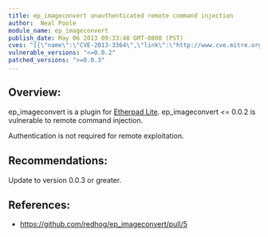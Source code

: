 ```yaml
---
title: ep_imageconvert unauthenticated remote command injection
author:  Neal Poole
module_name: ep_imageconvert
publish_date: May 06 2013 09:33:48 GMT-0800 (PST)
cves: "[{\"name\":\"CVE-2013-3364\",\"link\":\"http://www.cve.mitre.org/cgi-bin/cvename.cgi?name=2013-3364\"},{\"name\":\"CVE-2013-7380\",\"link\":\"http://cve.mitre.org/cgi-bin/cvename.cgi?name=CVE-2013-7380\"}]"
vulnerable_versions: "<=0.0.2"
patched_versions: ">=0.0.3"
...
```


## Overview:

ep_imageconvert is a plugin for [Etherpad Lite](https://github.com/ether/etherpad-lite). ep_imageconvert <= 0.0.2 is vulnerable to remote command injection.

Authentication is not required for remote exploitation.


## Recommendations:

Update to version 0.0.3 or greater.

## References:
- https://github.com/redhog/ep_imageconvert/pull/5

